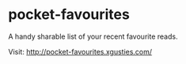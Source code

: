 pocket-favourites
=================

A handy sharable list of your recent favourite reads.

Visit: http://pocket-favourites.xgusties.com/
